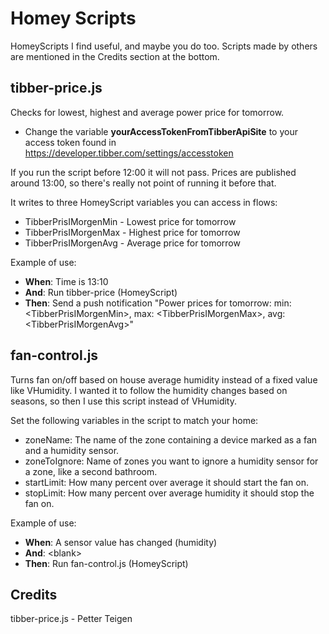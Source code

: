 # Homey Scripts

HomeyScripts I find useful, and maybe you do too. Scripts made by others are mentioned in the Credits section at the bottom.

## **tibber-price.js**

Checks for lowest, highest and average power price for tomorrow.

- Change the variable **yourAccessTokenFromTibberApiSite** to your access token found in https://developer.tibber.com/settings/accesstoken

If you run the script before 12:00 it will not pass. Prices are published around 13:00, so there's really not point of running it before that.

It writes to three HomeyScript variables you can access in flows:

- TibberPrisIMorgenMin - Lowest price for tomorrow
- TibberPrisIMorgenMax - Highest price for tomorrow
- TibberPrisIMorgenAvg - Average price for tomorrow

Example of use:

- **When**: Time is 13:10
- **And**: Run tibber-price (HomeyScript)
- **Then**: Send a push notification "Power prices for tomorrow: min: \<TibberPrisIMorgenMin\>, max: \<TibberPrisIMorgenMax\>, avg: \<TibberPrisIMorgenAvg\>"

## **fan-control.js**

Turns fan on/off based on house average humidity instead of a fixed value like VHumidity. I wanted it to follow the humidity changes based on seasons, so then I use this script instead of VHumidity.

Set the following variables in the script to match your home:

- zoneName: The name of the zone containing a device marked as a fan and a humidity sensor.
- zoneToIgnore: Name of zones you want to ignore a humidity sensor for a zone, like a second bathroom.
- startLimit: How many percent over average it should start the fan on.
- stopLimit: How many percent over average humidity it should stop the fan on.

Example of use:

- **When**: A sensor value has changed (humidity)
- **And**: \<blank\>
- **Then**: Run fan-control.js (HomeyScript)

## **Credits**

tibber-price.js - Petter Teigen
